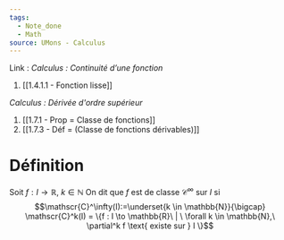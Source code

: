 ```yaml
---
tags:
  - Note_done
  - Math
source: UMons - Calculus
---
```


Link :
_Calculus : Continuité d’une fonction_
1. [[1.4.1.1 - Fonction lisse]]

_Calculus : Dérivée d'ordre supérieur_
1. [[1.7.1 - Prop = Classe de fonctions]]
2. [[1.7.3 - Déf = (Classe de fonctions dérivables)]]

# Définition
Soit $f : I \to  \mathbb{R},\ k \in \mathbb{N}$ 
On dit que $f$ est de classe $\mathscr{C}^\infty$ sur $I$ si $$\mathscr{C}^\infty(I):=\underset{k \in \mathbb{N}}{\bigcap} \mathscr{C}^k(I) = \{f : I \to \mathbb{R}\ | \ \forall k \in \mathbb{N},\ \partial^k f \text{ existe sur } I \}$$
